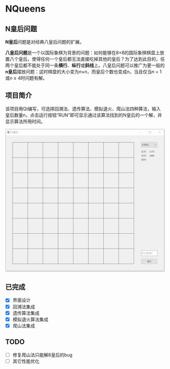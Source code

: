 # NQueens

## N皇后问题

**N皇后**问题是对经典八皇后问题的扩展。

**八皇后问题**是一个以国际象棋为背景的问题：如何能够在8×8的国际象棋棋盘上放置八个皇后，使得任何一个皇后都无法直接吃掉其他的皇后？为了达到此目的，任两个皇后都不能处于同一条**横行**、**纵行**或**斜线**上。八皇后问题可以推广为更一般的**n皇后**摆放问题：这时棋盘的大小变为*n*×*n*，而皇后个数也变成*n*。当且仅当*n* = 1或*n* ≥ 4时问题有解。

## 项目简介

该项目用Qt编写，可选择回溯法、遗传算法、模拟退火、爬山法四种算法，输入皇后数量n，点击运行按钮“RUN”即可显示通过该算法找到的N皇后的一个解，并显示算法所用时间。

![](NQueens.gif)

## 已完成

- [x] 界面设计
- [x] 回溯法集成
- [x] 遗传算法集成
- [x] 模拟退火算法集成
- [x] 爬山法集成

## TODO

- [ ] 修复爬山法只能解8皇后的bug
- [ ] 其它性能优化